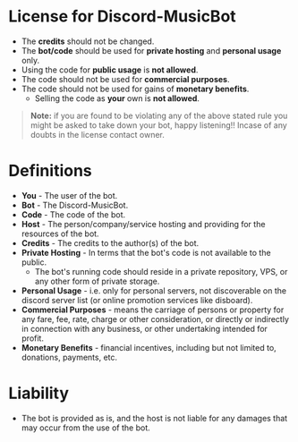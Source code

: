 # License for Discord-MusicBot

- The **credits** should not be changed.
- The **bot/code** should be used for **private hosting** and **personal usage** only.
- Using the code for **public usage** is **not allowed**.
- The code should not be used for **commercial purposes**.
- The code should not be used for gains of **monetary benefits**.
	- Selling the code as **your** own is **not allowed**.

> **Note:** if you are found to be violating any of the above stated rule you might be asked to take down your bot, happy listening!! Incase of any doubts in the license contact owner.

# Definitions

- **You** - The user of the bot.
- **Bot** - The Discord-MusicBot.
- **Code** - The code of the bot.
- **Host** - The person/company/service hosting and providing for the resources of the bot.
- **Credits** - The credits to the author(s) of the bot.
- **Private Hosting** - In terms that the bot's code is not available to the public.
	- The bot's running code should reside in a private repository, VPS, or any other form of private storage.
- **Personal Usage** - i.e. only for personal servers, not discoverable on the discord server list (or online promotion services like disboard).
- **Commercial Purposes** -  means the carriage of persons or property for any fare, fee, rate, charge or other consideration, or directly or indirectly in connection with any business, or other undertaking intended for profit.
- **Monetary Benefits** - financial incentives, including but not limited to, donations, payments, etc.

# Liability

- The bot is provided as is, and the host is not liable for any damages that may occur from the use of the bot.